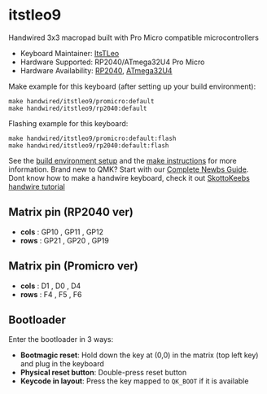 # itstleo9

Handwired 3x3 macropad built with Pro Micro compatible microcontrollers

* Keyboard Maintainer: [ItsTLeo](https://github.com/ItsTLeo)
* Hardware Supported: RP2040/ATmega32U4 Pro Micro
* Hardware Availability: [RP2040](https://aliexpress.com/item/1005005616524430.html), [ATmega32U4](https://aliexpress.com/item/32888212119.html)

Make example for this keyboard (after setting up your build environment):

    make handwired/itstleo9/promicro:default
    make handwired/itstleo9/rp2040:default
    
Flashing example for this keyboard:

    make handwired/itstleo9/promicro:default:flash
    make handwired/itstleo9/rp2040:default:flash

See the [build environment setup](https://docs.qmk.fm/#/getting_started_build_tools) and the [make instructions](https://docs.qmk.fm/#/getting_started_make_guide) for more information. Brand new to QMK? Start with our [Complete Newbs Guide](https://docs.qmk.fm/#/newbs). Dont know how to make a handwire keyboard, check it out [SkottoKeebs handwire tutorial](https://www.youtube.com/watch?v=hjml-K-pV4E&pp=ygUTaGFuZHdpcmUgYSBtYWNyb3BhZA%3D%3D)

## Matrix pin (RP2040 ver)

*    **cols** :     GP10  ,  GP11   ,  GP12
*    **rows** :     GP21  ,  GP20   ,  GP19

## Matrix pin (Promicro ver)

*    **cols** :     D1  ,  D0   ,  D4
*    **rows** :     F4  ,  F5   ,  F6

## Bootloader

Enter the bootloader in 3 ways:

* **Bootmagic reset**: Hold down the key at (0,0) in the matrix (top left key) and plug in the keyboard
* **Physical reset button**: Double-press reset button
* **Keycode in layout**: Press the key mapped to `QK_BOOT` if it is available